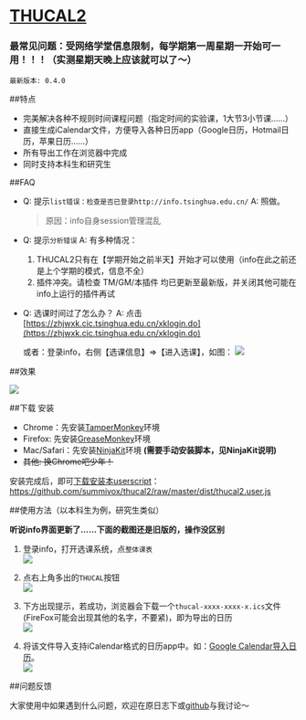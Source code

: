 # [THUCAL2][repo]

### 最常见问题：受网络学堂信息限制，每学期第一周星期一开始可一用！！！（实测星期天晚上应该就可以了～）

    最新版本: 0.4.0



##特点

* 完美解决各种不规则时间课程问题（指定时间的实验课，1大节3小节课……）
* 直接生成iCalendar文件，方便导入各种日历app（Google日历，Hotmail日历，苹果日历……）
* 所有导出工作在浏览器中完成
* 同时支持本科生和研究生

##FAQ

* Q: 提示`list错误：检查是否已登录http://info.tsinghua.edu.cn/`
  A: 照做。
  > 原因：info自身session管理混乱
* Q: 提示`分析错误`
  A: 有多种情况：
    1. THUCAL2只有在【学期开始之前半天】开始才可以使用（info在此之前还是上个学期的模式，信息不全）
    2. 插件冲突。请检查 TM/GM/本插件 均已更新至最新版，并关闭其他可能在info上运行的插件再试
* Q: 选课时间过了怎么办？
  A: 点击 [https://zhjwxk.cic.tsinghua.edu.cn/xklogin.do](https://zhjwxk.cic.tsinghua.edu.cn/xklogin.do)  

     或者：登录info，右侧【选课信息】=>【进入选课】，如图：
  ![][zhjw]


##效果

![][result]

##下载 安装

* Chrome：先安装[TamperMonkey][]环境
* Firefox: 先安装[GreaseMonkey][]环境
* Mac/Safari：先安装[NinjaKit][]环境 **(需要手动安装脚本，见NinjaKit说明)**
* ~~其他: 换Chrome吧少年！~~

[TamperMonkey]: https://chrome.google.com/webstore/detail/tampermonkey/dhdgffkkebhmkfjojejmpbldmpobfkfo
[NinjaKit]: http://ss-o.net/safari/extension/NinjaKit.safariextz
[GreaseKit]: http://8-p.info/greasekit/
[GreaseMonkey]: https://addons.mozilla.org/en-US/firefox/addon/greasemonkey/

安装完成后，即可[下载安装本userscript](https://github.com/summivox/thucal2/raw/master/dist/thucal2.user.js)：  
https://github.com/summivox/thucal2/raw/master/dist/thucal2.user.js

##使用方法（以本科生为例，研究生类似）

**听说info界面更新了……下面的截图还是旧版的，操作没区别**

1. 登录info，打开选课系统，点`整体课表`  
   ![][step1-1]  

2. 点右上角多出的`THUCAL`按钮  
   ![][step2-1]  

3. 下方出现提示，若成功，浏览器会下载一个`thucal-xxxx-xxxx-x.ics`文件(FireFox可能会出现其他的名字，不要紧)，即为导出的日历  
   ![][step3-1]  

4. 将该文件导入支持iCalendar格式的日历app中。如：[Google Calendar导入日历][gcal1]。  
   ![][step4-1]  

##问题反馈

大家使用中如果遇到什么问题，欢迎在原日志下或[github][issue]与我讨论～

[summivox]: https://github.com/summivox
[repo]: https://github.com/summivox/thucal2
[issue]: https://github.com/summivox/thucal2/issues


[gcal1]: http://support.google.com/calendar/bin/answer.py?hl=zh-Hans&answer=83126

[zhjw]: http://i.imgur.com/NoebEdw.png
[step1-1]: http://i.imgur.com/OxO5RMg.png
[step2-1]: http://i.imgur.com/SXHWGwW.png
[step3-1]: http://i.imgur.com/IhH4vu0.png
[step4-1]: http://i.imgur.com/6oMMJqy.png
[result]:  http://i.imgur.com/96uOClz.png
